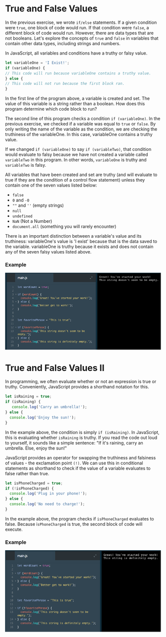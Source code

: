 # True and False Values

In the previous exercise, we wrote `if/else` statements. If a given condition were `true`, one block of code would run. If that condition were `false`, a different block of code would run. However, there are data types that are not booleans. Let's explore the concepts of `true` and `false` in variables that contain other data types, including strings and numbers.

In JavaScript, all variables and conditions have a truthy or falsy value.

```js
let variableOne = 'I Exist!';
if (variableOne) {
// This code will run because variableOne contains a truthy value.
} else {
// This code will not run because the first block ran.
}
```
In the first line of the program above, a variable is created and set. The value of this variable is a string rather than a boolean. How does this program determine which code block to run?

The second line of this program checks a condition `if (variableOne)`. In the previous exercise, we checked if a variable was equal to `true` or `false`. By only writing the name of the variable as the condition, we are checking the truthiness of the variableOne. In this case, variableOne contains a truthy value.

If we changed `if (variableOne)` to say `if (variableTwo)`, that condition would evaluate to falsy because we have not created a variable called `variableTwo` in this program. In other words, `variableOne` is truthy and `variableTwo` is falsy.

All variables that have been created and set are truthy (and will evaluate to true if they are the condition of a control flow statement) unless they contain one of the seven values listed below:

* `false`
* `0` and `-0`
* `""` and `''` (empty strings)
* `null`
* `undefined`
* `NaN` (Not a Number)
* `document.all` (something you will rarely encounter)

There is an important distinction between a variable's value and its truthiness: variableOne's value is 'I exist' because that is the data saved to the variable. variableOne is truthy because it exists and does not contain any of the seven falsy values listed above.

### Example

![true-false-values](../true-false-values.png)

# True and False Values II

In programming, we often evaluate whether or not an expression is true or truthy. Conveniently, JavaScript provides a shorthand notation for this.

```js
let isRaining = true;
if (isRaining) {
   console.log('Carry an umbrella!');
} else {
  console.log('Enjoy the sun!');
}
```
In the example above, the condition is simply `if (isRaining)`. In JavaScript, this is evaluating whether `isRaining` is truthy. If you read the code out loud to yourself, it sounds like a simple sentence: "If it's raining, carry an umbrella. Else, enjoy the sun!"

JavaScript provides an operator for swapping the truthiness and falsiness of values - the exclamation point `(!)`. We can use this in conditional statements as shorthand to check if the value of a variable evaluates to false rather than true.

```js
let isPhoneCharged = true; 
if (!isPhoneCharged) {
  console.log('Plug in your phone!');
} else {
  console.log('No need to charge!');
}
```

In the example above, the program checks if `isPhoneCharged` evaluates to false. Because i`sPhoneCharged` is true, the second block of code will execute.

### Example 

![true-false-values2](../true-false-values2.png)